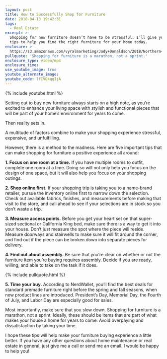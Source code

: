 ```yaml
---
layout: post
title: How to Successfully Shop for Furniture
date: 2018-04-13 19:42:31
tags:
  - Real Estate
excerpt: >-
  Shopping for new furniture doesn’t have to be stressful. I’ll give you five
  tips to help you find the right furniture for your home today.
enclosure: >-
  https://s3.amazonaws.com/vyralmarketing/Jody+Donaldson/2018/Northern+Virginia+Real+Estate+Agent-+Furniture+Shopping.mp4
pullquote: 'Shopping for furniture is a marathon, not a sprint.'
enclosure_type: video/mp4
enclosure_time:
use_youtube_image: true
youtube_alternate_image:
youtube_code: lfIVQkqqIjA
---
```


{% include youtube.html %}

Setting out to buy new furniture always starts on a high note, as you’re excited to enhance your living space with stylish and functional pieces that will be part of your home’s environment for years to come.

Then reality sets in.

A multitude of factors combine to make your shopping experience stressful, expensive, and unfulfilling.

However, there is a method to the madness. Here are five important tips that can make shopping for furniture a positive experience all around:

**1. Focus on one room at a time.** If you have multiple rooms to outfit, complete one room at a time. Doing so will not only help you focus on the design of one space, but it will also help you focus on your shopping outings.

**2. Shop online first.** If your shopping trip is taking you to a name-brand retailer, pursue the inventory online first to narrow down the selection. Check out available fabrics, finishes, and measurements before making that visit to the store, and call ahead to see if your selections are in stock so you don’t waste a trip.

**3. Measure access points.** Before you get your heart set on that super-sized sectional or California King bed, make sure there is a way to get it into your house. Don’t just measure the spot where the piece will reside. Measure doorways and stairwells to make sure it will fit around the corner, and find out if the piece can be broken down into separate pieces for delivery.

**4. Find out about assembly.** Be sure that you’re clear on whether or not the furniture item you’re buying requires assembly. Decide if you are ready, willing, and able to take on the task if it does.

{% include pullquote.html %}

**5. Time your buy.** According to NerdWallet, you’ll find the best deals for standard premade furniture right before the spring and fall seasons, when new product lines are introduced. President’s Day, Memorial Day, the Fourth of July, and Labor Day are especially good for sales.

Most importantly, make sure that you slow down. Shopping for furniture is a marathon, not a sprint. Ideally, these should be items that are part of what makes your house a home for years to come. Avoid overpaying and dissatisfaction by taking your time.

I hope these tips will help make your furniture buying experience a little better. If you have any other questions about home maintenance or real estate in general, just give me a call or send me an email. I would be happy to help you!